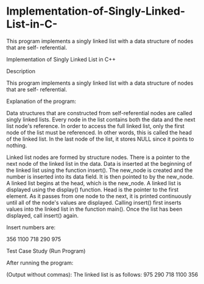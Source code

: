 # Implementation-of-Singly-Linked-List-in-C-
This program implements a singly linked list with a data structure of nodes that are self- referential.

Implementation of Singly Linked List in C++

Description

This program implements a singly linked list with a data structure of nodes that are self- referential.

Explanation of the program:

Data structures that are constructed from self-referential nodes are called singly linked lists. Every node in the list contains both the data and the next list node's reference. In order to access the full linked list, only the first node of the list must be referenced. In other words, this is called the head of the linked list. In the last node of the list, it stores NULL since it points to nothing.

Linked list nodes are formed by structure nodes. 
There is a pointer to the next node of the linked list in the data.
Data is inserted at the beginning of the linked list using the function insert(). 
The new_node is created and the number is inserted into its data field. It is then pointed to by the new_node. 
A linked list begins at the head, which is the new_node.
A linked list is displayed using the display() function. 
Head is the pointer to the first element. 
As it passes from one node to the next, it is printed continuously until all of the node's values are displayed. 
Calling insert() first inserts values into the linked list in the function main(). 
Once the list has been displayed, call insert() again. 

Insert numbers are:

356
1100
718
290
975

Test Case Study (Run Program)

After running the program:

(Output without commas): The linked list is as follows: 975 290 718 1100 356 
